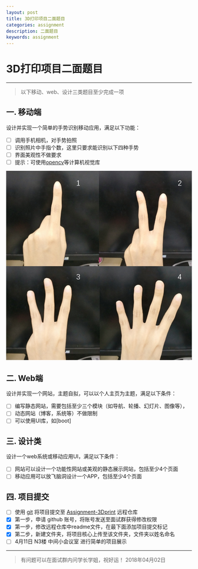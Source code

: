 ```yaml
---
layout: post
title: 3D打印项目二面题目
categories: assignment
description: 二面题目
keywords: assignment
---
```

# 3D打印项目二面题目

------

> 以下移动、web、设计三类题目至少完成一项

## 一. 移动端

设计并实现一个简单的手势识别移动应用，满足以下功能：

- [ ] 调用手机相机，对手势拍照
- [ ] 识别照片中手指个数，这里只要求能识别以下四种手势
- [ ] 界面美观性不做要求
- [ ] 提示：可使用[opencv](https://opencv.org/)等计算机视觉库
<div align="center"><img src="https://github.com/3dincrement/3dincrement.github.io/blob/master/images/posts/gesture.png"/></div>

## 二. Web端
设计并实现一个网站，主题自拟，可以以个人主页为主题，满足以下条件：

- [ ] 编写静态网站，需要包括至少三个模块（如导航、轮播、幻灯片、图像等），
- [ ] 动态网站（博客，系统等）不做限制
- [ ] 可以使用UI库，如[boot]

## 三. 设计类
设计一个web系统或移动应用UI，满足以下条件：

- [ ] 网站可以设计一个功能性网站或美观的静态展示网站，包括至少4个页面
- [ ] 移动应用可以放飞脑洞设计一个APP，包括至少4个页面

## 四. 项目提交

- [ ] 使用 [git](http://www.bootcss.com/p/git-guide/) 将项目提交至 [Assignment-3Dprint](https://github.com/JemRu/Assignment-3Dprint) 远程仓库
- [x] 第一步，申请 github 账号，将账号发送至面试群获得修改权限
- [x] 第一步，修改远程仓库中readme文件，在最下面添加项目提交标记 
- [x] 第二步，新建文件夹，将项目核心上传至该文件夹，文件夹以姓名命名
- [ ] 4月11日 N3楼 中间小会议室 进行简单的项目展示

----
> 有问题可以在面试群内问学长学姐，祝好运！
> 2018年04月02日


